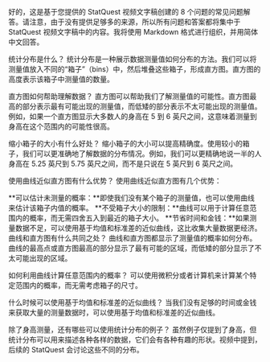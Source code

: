 好的，这是基于您提供的 StatQuest 视频文字稿创建的 8 个问题的常见问题解答。请注意，由于没有提供足够多的来源，所以所有问题和答案都将集中于 StatQuest 视频文字稿中的内容。我将使用 Markdown 格式进行组织，并用简体中文回答。

统计分布是什么？
统计分布是一种展示数据测量值如何分布的方法。我们可以将测量值放入不同的“箱子”（bins）中，然后堆叠这些箱子，形成直方图。直方图的高度表示该箱子中测量值的数量。

直方图如何帮助理解数据？
直方图可以帮助我们了解测量值的可能性。直方图最高的部分表示最有可能出现的测量值，而低矮的部分表示不太可能出现的测量值。例如，如果一个直方图显示大多数人的身高在 5 到 6 英尺之间，这意味着测量到身高在这个范围内的可能性很高。

缩小箱子的大小有什么好处？
缩小箱子的大小可以提高精确度。使用较小的箱子，我们可以更准确地了解数据的分布情况。例如，我们可以更精确地说一半的人身高在 5.25 英尺到 5.75 英尺之间，而不是只说在 5 英尺到 6 英尺之间。

使用曲线近似直方图有什么优势？
使用曲线近似直方图有几个优势：

**可以估计未测量的概率：**即使我们没有某个箱子的测量值，也可以使用曲线来估计该箱子内值的概率。
**不受箱子大小的限制：**曲线可以用于计算任意范围内的概率，而无需四舍五入到最近的箱子大小。
**节省时间和金钱：**如果测量数据不足，可以使用基于均值和标准差的近似曲线，这比收集大量数据更经济。
曲线和直方图有什么共同之处？
曲线和直方图都显示了测量值的概率如何分布。曲线的最高点或直方图最高的部分显示了最有可能的区域，而低矮的部分显示了不太可能出现的区域。

如何利用曲线计算任意范围内的概率？
可以使用微积分或者计算机来计算某个特定范围内的概率，而无需考虑箱子的尺寸。

什么时候可以使用基于均值和标准差的近似曲线？
当我们没有足够的时间或金钱来获取大量的测量数据时，可以使用基于均值和标准差的近似曲线。

除了身高测量，还有哪些可以使用统计分布的例子？
虽然例子仅提到了身高，但统计分布可以用来描述各种各样的数据，它们会有各种有趣的形状。视频中提到，后续的 StatQuest 会讨论这些不同的分布。